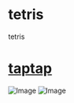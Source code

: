 # tetris
tetris  
# [taptap](https://www.taptap.com/app/85310)  
![Image](https://raw.githubusercontent.com/aschen518/tetris/master/imgs/jt0.jpg)
![Image](https://raw.githubusercontent.com/aschen518/tetris/master/imgs/jt1.png)
